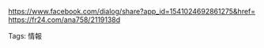 https://www.facebook.com/dialog/share?app_id=1541024692861275&href=  
https://fr24.com/ana758/2119138d  

Tags: 情報